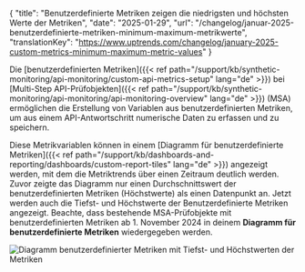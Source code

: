 {
   "title": "Benutzerdefinierte Metriken zeigen die niedrigsten und höchsten Werte der Metriken",
   "date": "2025-01-29",
   "url": "/changelog/januar-2025-benutzerdefinierte-metriken-minimum-maximum-metrikwerte",
   "translationKey": "https://www.uptrends.com/changelog/january-2025-custom-metrics-minimum-maximum-metric-values" 
}  

Die [benutzerdefinierten Metriken]({{< ref path="/support/kb/synthetic-monitoring/api-monitoring/custom-api-metrics-setup" lang="de" >}}) bei [Multi-Step API-Prüfobjekten]({{< ref path="/support/kb/synthetic-monitoring/api-monitoring/api-monitoring-overview" lang="de" >}}) (MSA) ermöglichen die Erstellung von Variablen aus benutzerdefinierten Metriken, um aus einem API-Antwortschritt numerische Daten zu erfassen und zu speichern.

Diese Metrikvariablen können in einem [Diagramm für benutzerdefinierte Metriken]({{< ref path="/support/kb/dashboards-and-reporting/dashboards/custom-report-tiles" lang="de" >}}) angezeigt werden, mit dem die Metriktrends über einen Zeitraum deutlich werden.  Zuvor zeigte das Diagramm nur einen Durchschnittswert der benutzerdefinierten Metriken (Höchstwerte) als einen Datenpunkt an. Jetzt werden auch die Tiefst- und Höchstwerte der Benutzerdefinierte Metriken angezeigt. Beachte, dass bestehende MSA-Prüfobjekte mit benutzerdefinierten Metriken ab 1. November 2024 in deinem **Diagramm für benutzerdefinierte Metriken** wiedergegeben werden.

![Diagramm benutzerdefinierter Metriken mit Tiefst- und Höchstwerten der Metriken](/img/content/scr-custom-metric-min-max-values.min.png)